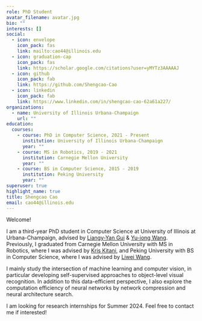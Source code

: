 ```yaml
---
role: PhD Student
avatar_filename: avatar.jpg
bio: ""
interests: []
social:
  - icon: envelope
    icon_pack: fas
    link: mailto:cao44@illinois.edu
  - icon: graduation-cap
    icon_pack: fas
    link: https://scholar.google.com/citations?user=yMYTz3AAAAAJ
  - icon: github
    icon_pack: fab
    link: https://github.com/Shengcao-Cao
  - icon: linkedin
    icon_pack: fab
    link: https://www.linkedin.com/in/shengcao-cao-62a61a227/
organizations:
  - name: University of Illinois Urbana-Champaign
    url: ""
education:
  courses:
    - course: PhD in Computer Science, 2021 - Present
      institution: University of Illinois Urbana-Champaign
      year: ""
    - course: MS in Robotics, 2019 - 2021
      institution: Carnegie Mellon University
      year: ""
    - course: BS in Computer Science, 2015 - 2019
      institution: Peking University
      year: ""
superuser: true
highlight_name: true
title: Shengcao Cao
email: cao44@illinois.edu
---
```

Welcome!

I am a third-year PhD student in Computer Science at University of Illinois at Urbana-Champaign, advised by [Liangy-Yan Gui](https://cs.illinois.edu/about/people/faculty/lgui) & [Yu-iong Wang](https://yxw.web.illinois.edu/). Previously, I graduated from Carnegie Mellon University with MS in Robotics, where I was advised by [Kris Kitani](http://www.cs.cmu.edu/~kkitani/), and Peking University with BS in Computer Science, where I was advised by [Liwei Wang](http://www.liweiwang-pku.com/).

I mainly study the intersection of machine learning and computer vision, in particular developing self-supervised approaches to object-level visual recognition. In addition to this data-efficient perspective, I also explore the computation efficiency of neural networks by network compression and neural architecture search.

I am looking for research internships for Summer 2024. Feel free to contact me if interested!